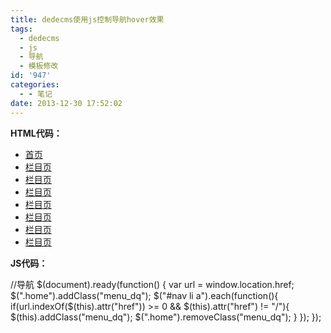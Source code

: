 ```yaml
---
title: dedecms使用js控制导航hover效果
tags:
  - dedecms
  - js
  - 导航
  - 模板修改
id: '947'
categories:
  - - 笔记
date: 2013-12-30 17:52:02
---
```


**HTML代码：**

*   [首页](#)
*   [栏目页](#)
*   [栏目页](#)
*   [栏目页](#)
*   [栏目页](#)
*   [栏目页](#)
*   [栏目页](#)
*   [栏目页](#)

**JS代码：**

//导航
$(document).ready(function() {
    var url = window.location.href;
    $(".home").addClass("menu\_dq");
    $("#nav li a").each(function(){
        if(url.indexOf($(this).attr("href")) >= 0 && $(this).attr("href") != "/"){  
            $(this).addClass("menu\_dq");
            $(".home").removeClass("menu\_dq");
        }
    });
});